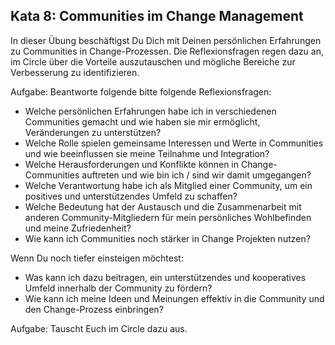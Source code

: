 ## Kata 8: Communities im Change Management ##

In dieser Übung beschäftigst Du Dich mit Deinen persönlichen Erfahrungen zu Communities in Change-Prozessen. Die Reflexionsfragen regen dazu an, im Circle über die Vorteile auszutauschen und mögliche Bereiche zur Verbesserung zu identifizieren.

Aufgabe: Beantworte folgende bitte folgende Reflexionsfragen: 

- Welche persönlichen Erfahrungen habe ich in verschiedenen Communities gemacht und wie haben sie mir ermöglicht, Veränderungen zu unterstützen?
- Welche Rolle spielen gemeinsame Interessen und Werte in Communities und wie beeinflussen sie meine Teilnahme und Integration?
- Welche Herausforderungen und Konflikte können in Change-Communities auftreten und wie bin ich / sind wir damit umgegangen?
- Welche Verantwortung habe ich als Mitglied einer Community, um ein positives und unterstützendes Umfeld zu schaffen?
- Welche Bedeutung hat der Austausch und die Zusammenarbeit mit anderen Community-Mitgliedern für mein persönliches Wohlbefinden und meine Zufriedenheit?
- Wie kann ich Communities noch stärker in Change Projekten nutzen?

Wenn Du noch tiefer einsteigen möchtest:
- Was kann ich dazu beitragen, ein unterstützendes und kooperatives Umfeld innerhalb der Community zu fördern?
- Wie kann ich meine Ideen und Meinungen effektiv in die Community und den Change-Prozess einbringen?
  
Aufgabe: Tauscht Euch im Circle dazu aus. 
